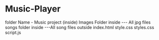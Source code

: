 # Music-Player

folder Name - Music project (inside)
Images Folder inside --- All jpg files
songs folder inside ---All song files
outside index.html
style.css
styles.css
script.js
